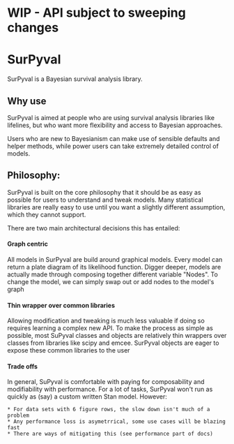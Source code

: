 # WIP - API subject to sweeping changes

# SurPyval

SurPyval is a Bayesian survival analysis library.

## Why use

SurPyval is aimed at people who are using survival analysis libraries like lifelines, but who want more flexibility and access to Bayesian approaches.

Users who are new to Bayesianism can make use of sensible defaults and helper methods, while power users can take extremely detailed control of models.

## Philosophy:

SurPyval is built on the core philosophy that it should be as easy as possible for users to understand and tweak models.  Many statistical libraries are really easy to use until you want a slightly different assumption, which they cannot support.

There are two main architectural decisions this has entailed:

#### Graph centric

All models in SurPyval are build around graphical models.  Every model can return a plate diagram of its likelihood function.  Digger deeper, models are actually made through composing together different variable "Nodes".  To change the model, we can simply swap out or add nodes to the model's graph

#### Thin wrapper over common libraries

Allowing modification and tweaking is much less valuable if doing so requires learning a complex new API.  To make the process as simple as possible, most SuPyval classes and objects are relatively thin wrappers over classes from libraries like scipy and emcee.  SurPyval objects are eager to expose these common libraries to the user

#### Trade offs

In general, SuPyval is comfortable with paying for composability and modifiability with performance.  For a lot of tasks, SurPyval won't run as quickly as (say) a custom written Stan model.  However:
    
    * For data sets with 6 figure rows, the slow down isn't much of a problem
    * Any performance loss is asymetrrical, some use cases will be blazing fast
    * There are ways of mitigating this (see performance part of docs)